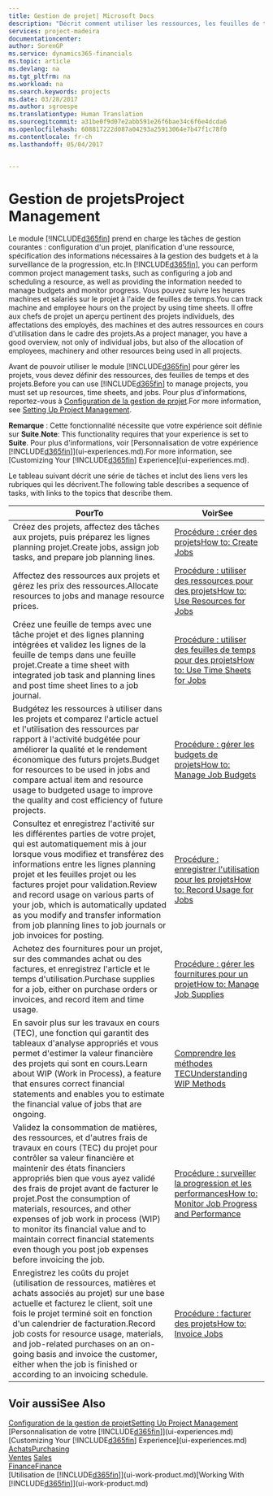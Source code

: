 ```yaml
---
title: Gestion de projet| Microsoft Docs
description: "Décrit comment utiliser les ressources, les feuilles de temps et les projets pour la gestion des projets."
services: project-madeira
documentationcenter: 
author: SorenGP
ms.service: dynamics365-financials
ms.topic: article
ms.devlang: na
ms.tgt_pltfrm: na
ms.workload: na
ms.search.keywords: projects
ms.date: 03/28/2017
ms.author: sgroespe
ms.translationtype: Human Translation
ms.sourcegitcommit: a31be0f9d07e2abb591e26f6bae34c6f6e4dcda6
ms.openlocfilehash: 608817222d087a04293a25913064e7b47f1c78f0
ms.contentlocale: fr-ch
ms.lasthandoff: 05/04/2017


---
```

# <a name="project-management"></a><span data-ttu-id="4c6ac-103">Gestion de projets</span><span class="sxs-lookup"><span data-stu-id="4c6ac-103">Project Management</span></span>
<span data-ttu-id="4c6ac-104">Le module [!INCLUDE[d365fin](includes/d365fin_md.md)] prend en charge les tâches de gestion courantes : configuration d'un projet, planification d'une ressource, spécification des informations nécessaires à la gestion des budgets et à la surveillance de la progression, etc.</span><span class="sxs-lookup"><span data-stu-id="4c6ac-104">In [!INCLUDE[d365fin](includes/d365fin_md.md)], you can perform common project management tasks, such as configuring a job and scheduling a resource, as well as providing the information needed to manage budgets and monitor progress.</span></span> <span data-ttu-id="4c6ac-105">Vous pouvez suivre les heures machines et salariés sur le projet à l'aide de feuilles de temps.</span><span class="sxs-lookup"><span data-stu-id="4c6ac-105">You can track machine and employee hours on the project by using time sheets.</span></span> <span data-ttu-id="4c6ac-106">Il offre aux chefs de projet un aperçu pertinent des projets individuels, des affectations des employés, des machines et des autres ressources en cours d'utilisation dans le cadre des projets.</span><span class="sxs-lookup"><span data-stu-id="4c6ac-106">As a project manager, you have a good overview, not only of individual jobs, but also of the allocation of employees, machinery and other resources being used in all projects.</span></span>

<span data-ttu-id="4c6ac-107">Avant de pouvoir utiliser le module [!INCLUDE[d365fin](includes/d365fin_md.md)] pour gérer les projets, vous devez définir des ressources, des feuilles de temps et des projets.</span><span class="sxs-lookup"><span data-stu-id="4c6ac-107">Before you can use [!INCLUDE[d365fin](includes/d365fin_md.md)] to manage projects, you must set up resources, time sheets, and jobs.</span></span> <span data-ttu-id="4c6ac-108">Pour plus d'informations, reportez-vous à [Configuration de la gestion de projet](projects-setup-projects.md).</span><span class="sxs-lookup"><span data-stu-id="4c6ac-108">For more information, see [Setting Up Project Management](projects-setup-projects.md).</span></span>  

<span data-ttu-id="4c6ac-109">**Remarque** : Cette fonctionnalité nécessite que votre expérience soit définie sur **Suite**.</span><span class="sxs-lookup"><span data-stu-id="4c6ac-109">**Note**: This functionality requires that your experience is set to **Suite**.</span></span> <span data-ttu-id="4c6ac-110">Pour plus d'informations, voir [Personnalisation de votre expérience [!INCLUDE[d365fin](includes/d365fin_md.md)]](ui-experiences.md).</span><span class="sxs-lookup"><span data-stu-id="4c6ac-110">For more information, see [Customizing Your [!INCLUDE[d365fin](includes/d365fin_md.md)] Experience](ui-experiences.md).</span></span>

<span data-ttu-id="4c6ac-111">Le tableau suivant décrit une série de tâches et inclut des liens vers les rubriques qui les décrivent.</span><span class="sxs-lookup"><span data-stu-id="4c6ac-111">The following table describes a sequence of tasks, with links to the topics that describe them.</span></span>

| <span data-ttu-id="4c6ac-112">Pour</span><span class="sxs-lookup"><span data-stu-id="4c6ac-112">To</span></span> | <span data-ttu-id="4c6ac-113">Voir</span><span class="sxs-lookup"><span data-stu-id="4c6ac-113">See</span></span> |
| --- | --- |
| <span data-ttu-id="4c6ac-114">Créez des projets, affectez des tâches aux projets, puis préparez les lignes planning projet.</span><span class="sxs-lookup"><span data-stu-id="4c6ac-114">Create jobs, assign job tasks, and prepare job planning lines.</span></span> |[<span data-ttu-id="4c6ac-115">Procédure : créer des projets</span><span class="sxs-lookup"><span data-stu-id="4c6ac-115">How to: Create Jobs</span></span>](projects-how-create-jobs.md) |
| <span data-ttu-id="4c6ac-116">Affectez des ressources aux projets et gérez les prix des ressources.</span><span class="sxs-lookup"><span data-stu-id="4c6ac-116">Allocate resources to jobs and manage resource prices.</span></span> |[<span data-ttu-id="4c6ac-117">Procédure : utiliser des ressources pour des projets</span><span class="sxs-lookup"><span data-stu-id="4c6ac-117">How to: Use Resources for Jobs</span></span>](projects-how-use-resources.md) |
| <span data-ttu-id="4c6ac-118">Créez une feuille de temps avec une tâche projet et des lignes planning intégrées et validez les lignes de la feuille de temps dans une feuille projet.</span><span class="sxs-lookup"><span data-stu-id="4c6ac-118">Create a time sheet with integrated job task and planning lines and post time sheet lines to a job journal.</span></span> |[<span data-ttu-id="4c6ac-119">Procédure : utiliser des feuilles de temps pour des projets</span><span class="sxs-lookup"><span data-stu-id="4c6ac-119">How to: Use Time Sheets for Jobs</span></span>](projects-how-use-time-sheets.md) |
| <span data-ttu-id="4c6ac-120">Budgétez les ressources à utiliser dans les projets et comparez l'article actuel et l'utilisation des ressources par rapport à l'activité budgétée pour améliorer la qualité et le rendement économique des futurs projets.</span><span class="sxs-lookup"><span data-stu-id="4c6ac-120">Budget for resources to be used in jobs and compare actual item and resource usage to budgeted usage to improve the quality and cost efficiency of future projects.</span></span> |[<span data-ttu-id="4c6ac-121">Procédure : gérer les budgets de projets</span><span class="sxs-lookup"><span data-stu-id="4c6ac-121">How to: Manage Job Budgets</span></span>](projects-how-manage-budgets.md) |
| <span data-ttu-id="4c6ac-122">Consultez et enregistrez l'activité sur les différentes parties de votre projet, qui est automatiquement mis à jour lorsque vous modifiez et transférez des informations entre les lignes planning projet et les feuilles projet ou les factures projet pour validation.</span><span class="sxs-lookup"><span data-stu-id="4c6ac-122">Review and record usage on various parts of your job, which is automatically updated as you modify and transfer information from job planning lines to job journals or job invoices for posting.</span></span> |[<span data-ttu-id="4c6ac-123">Procédure : enregistrer l'utilisation pour les projets</span><span class="sxs-lookup"><span data-stu-id="4c6ac-123">How to: Record Usage for Jobs</span></span>](projects-how-record-job-usage.md) |
| <span data-ttu-id="4c6ac-124">Achetez des fournitures pour un projet, sur des commandes achat ou des factures, et enregistrez l'article et le temps d'utilisation.</span><span class="sxs-lookup"><span data-stu-id="4c6ac-124">Purchase supplies for a job, either on purchase orders or invoices, and record item and time usage.</span></span> |[<span data-ttu-id="4c6ac-125">Procédure : gérer les fournitures pour un projet</span><span class="sxs-lookup"><span data-stu-id="4c6ac-125">How to: Manage Job Supplies</span></span>](projects-how-manage-project-supplies.md) |
| <span data-ttu-id="4c6ac-126">En savoir plus sur les travaux en cours (TEC), une fonction qui garantit des tableaux d'analyse appropriés et vous permet d'estimer la valeur financière des projets qui sont en cours.</span><span class="sxs-lookup"><span data-stu-id="4c6ac-126">Learn about WIP (Work in Process), a feature that ensures correct financial statements and enables you to estimate the financial value of jobs that are ongoing.</span></span> |[<span data-ttu-id="4c6ac-127">Comprendre les méthodes TEC</span><span class="sxs-lookup"><span data-stu-id="4c6ac-127">Understanding WIP Methods</span></span>](projects-understanding-wip.md) |
| <span data-ttu-id="4c6ac-128">Validez la consommation de matières, des ressources, et d'autres frais de travaux en cours (TEC) du projet pour contrôler sa valeur financière et maintenir des états financiers appropriés bien que vous ayez validé des frais de projet avant de facturer le projet.</span><span class="sxs-lookup"><span data-stu-id="4c6ac-128">Post the consumption of materials, resources, and other expenses of job work in process (WIP) to monitor its financial value and to maintain correct financial statements even though you post job expenses before invoicing the job.</span></span> |[<span data-ttu-id="4c6ac-129">Procédure : surveiller la progression et les performances</span><span class="sxs-lookup"><span data-stu-id="4c6ac-129">How to: Monitor Job Progress and Performance</span></span>](projects-how-monitor-progress-performance.md) |
| <span data-ttu-id="4c6ac-130">Enregistrez les coûts du projet (utilisation de ressources, matières et achats associés au projet) sur une base actuelle et facturez le client, soit une fois le projet terminé soit en fonction d'un calendrier de facturation.</span><span class="sxs-lookup"><span data-stu-id="4c6ac-130">Record job costs for resource usage, materials, and job-related purchases on an on-going basis and invoice the customer, either when the job is finished or according to an invoicing schedule.</span></span> |[<span data-ttu-id="4c6ac-131">Procédure : facturer des projets</span><span class="sxs-lookup"><span data-stu-id="4c6ac-131">How to: Invoice Jobs</span></span>](projects-how-invoice-jobs.md) |

## <a name="see-also"></a><span data-ttu-id="4c6ac-132">Voir aussi</span><span class="sxs-lookup"><span data-stu-id="4c6ac-132">See Also</span></span>
[<span data-ttu-id="4c6ac-133">Configuration de la gestion de projet</span><span class="sxs-lookup"><span data-stu-id="4c6ac-133">Setting Up Project Management</span></span>](projects-setup-projects.md)  
<span data-ttu-id="4c6ac-134">[Personnalisation de votre [!INCLUDE[d365fin](includes/d365fin_md.md)]](ui-experiences.md)</span><span class="sxs-lookup"><span data-stu-id="4c6ac-134">[Customizing Your [!INCLUDE[d365fin](includes/d365fin_md.md)] Experience](ui-experiences.md)</span></span>      
[<span data-ttu-id="4c6ac-135">Achats</span><span class="sxs-lookup"><span data-stu-id="4c6ac-135">Purchasing</span></span>](purchasing-manage-purchasing.md)         
<span data-ttu-id="4c6ac-136">[Ventes](sales-manage-sales.md)  </span><span class="sxs-lookup"><span data-stu-id="4c6ac-136">[Sales](sales-manage-sales.md)  </span></span>  
[<span data-ttu-id="4c6ac-137">Finance</span><span class="sxs-lookup"><span data-stu-id="4c6ac-137">Finance</span></span>](finance.md)  
<span data-ttu-id="4c6ac-138">[Utilisation de [!INCLUDE[d365fin](includes/d365fin_md.md)]](ui-work-product.md)</span><span class="sxs-lookup"><span data-stu-id="4c6ac-138">[Working With [!INCLUDE[d365fin](includes/d365fin_md.md)]](ui-work-product.md)</span></span>  

